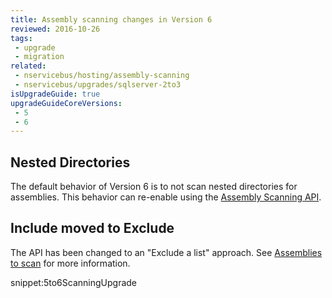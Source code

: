 ```yaml
---
title: Assembly scanning changes in Version 6
reviewed: 2016-10-26
tags:
 - upgrade
 - migration
related:
 - nservicebus/hosting/assembly-scanning
 - nservicebus/upgrades/sqlserver-2to3
isUpgradeGuide: true
upgradeGuideCoreVersions:
 - 5
 - 6
---
```


## Nested Directories

The default behavior of Version 6 is to not scan nested directories for assemblies. This behavior can re-enable using the [Assembly Scanning API](/nservicebus/hosting/assembly-scanning.md#nested-directories).


## Include moved to Exclude

The API has been changed to an "Exclude a list" approach. See [Assemblies to scan](/nservicebus/hosting/assembly-scanning.md#assemblies-to-scan) for more information.

snippet:5to6ScanningUpgrade